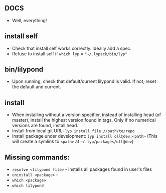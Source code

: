 ## DOCS

- Well, everything!

## install self

- Check that install self works correctly. Ideally add a spec.
- Refuse to install self if `which lyp` = `"~/.lypack/bin/lyp"`

## bin/lilypond

- Upon running, check that default/current lilypond is valid. If not, reset the default and current.

## install <package>

- When installing without a version specifier, instead of installing head (of master), install the highest version found in tags. Only if no numerical versions are found, install head.
- Install from local git URL: `lyp install file://path/to/repo`
- Install package under development: `lyp install oll@dev:<path>`
  (This will create a symlink to `<path>` at `~/.lyp/packages/oll@dev`)


## Missing commands:

- `resolve <lilypond file>` - installs all packages found in user's files
- `uninstall <package>` - 
- `which <package>` 
- `which lilypond`

